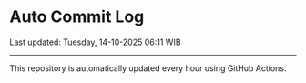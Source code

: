 # Auto Commit Log

Last updated: Tuesday, 14-10-2025 06:11 WIB

---

This repository is automatically updated every hour using GitHub Actions.
